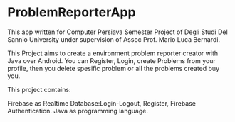 # ProblemReporterApp
This app written for Computer Persiava Semester Project of Degli Studi Del Sannio University under supervision of Assoc Prof. Mario Luca Bernardi.

This Project aims to create a environment problem reporter creator with Java over Android. You can Register, Login, create Problems from your profile, then you delete spesific problem or all the problems created buy you. 

This project contains:

Firebase as Realtime Database:Login-Logout, Register, Firebase Authentication.
Java as programming language.
